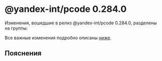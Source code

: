 # @yandex-int/pcode 0.284.0

<!-- ЧЕЛОВЕЧЕСКОЕ ВСТУПЛЕНИЕ -->

Изменения, вошедшие в релиз @yandex-int/pcode 0.284.0, разделены на группы:

Все важные изменения подробно описаны [ниже](#Пояснения).

## Пояснения

